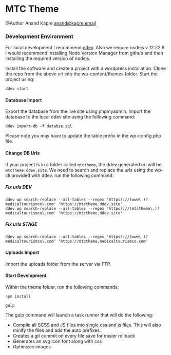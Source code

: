 # MTC Theme
@Author Anand Kapre <anand@kapre.email>

### Development Environment
For local development I recommend [ddev](https://ddev.com/). 
Also we require nodejs v 12.22.9. I would recommend installing Node Version Manager from github and then installing the required version of nodejs.

Install the software and create a project with a wordpress installation. Clone the repo from the above url into the wp-content/themes folder. Start the project using:
```
ddev start
```

#### Database Import
Export the database from the live site using phpmyadmin.
Import the database to the local ddev site using the following command:
```
ddev import-db -f databse.sql
```
Please note you may have to update the table prefix in the wp-config.php file.

#### Change DB Urls
If your project is in a folder called `mtctheme`, the ddev generated url will be `mtctheme.ddev.site`. We need to search and replace the urls using the wp-cli provided with ddev. run the following command:

##### Fix urls DEV
```
ddev wp search-replace --all-tables --regex 'https?://(www\.)?medicaltourismco\.com' 'https://mtctheme.ddev.site'
ddev wp search-replace --all-tables --regex 'https?://(mtctheme\.)?medicaltourismco\.com' 'https://mtctheme.ddev.site'
```
##### Fix urls STAGE
```
ddev wp search-replace --all-tables --regex 'https?://(www\.)?medicaltourismco\.com' 'https://mtctheme.medicaltourismco.com'
```

#### Uploads Import
Import the uploads folder from the server via FTP.

#### Start Development
Within the theme folder, run the following commands:
```
npm install

gulp
```
The gulp command will launch a task runner that will do the following:
- Compile all SCSS and JS files into single css and js files. This will also minify the files and add the auto prefixes.
- Creates a git commit on every file save for easier rollback
- Generates an svg icon font along with css
- Optimizes images
